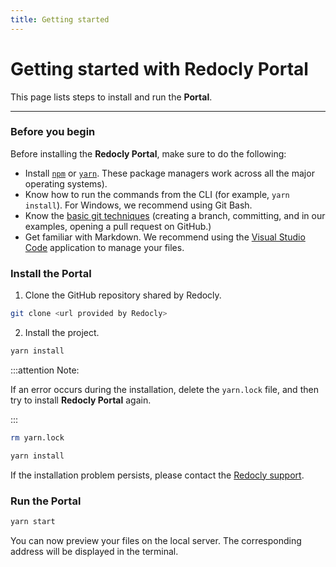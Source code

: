 ```yaml
---
title: Getting started
---
```


# Getting started with **Redocly Portal**

This page lists steps to install and run the **Portal**.

---

### Before you begin ###

Before installing the **Redocly Portal**, make sure to do the following:

* Install [`npm`](https://www.npmjs.com/get-npm) or [`yarn`](https://yarnpkg.com/lang/en/docs/install/#windows-stable). These package managers work across all the major operating systems).
* Know how to run the commands from the CLI (for example, `yarn install`). For Windows, we recommend using Git Bash.
* Know the [basic git techniques](https://docs.gitlab.com/ee/gitlab-basics/start-using-git.html) (creating a branch, committing, and in our examples, opening a pull request on GitHub.)
* Get familiar with Markdown. We recommend using the [Visual Studio Code](https://code.visualstudio.com/download) application to manage your files.

<!-- /to do: add links to additional info to the each item./
If any of these assumptions are incorrect, please let us know and we can find resources to help you acquire that knowledge. -->

### Install the Portal ###

1. Clone the GitHub repository shared by Redocly.

```bash
git clone <url provided by Redocly>
```
2. Install the project.

```bash
yarn install
```

:::attention Note:

If an error occurs during the installation, delete the `yarn.lock` file, and then try to install **Redocly Portal** again.

:::

```bash Remove yarn.lock
rm yarn.lock
```
```bash Yarn install
yarn install
```
If the installation problem persists, please contact the [Redocly support](contact@redoc.ly).

### Run the **Portal** ###

```bash
yarn start
```
You can now preview your files on the local server. The corresponding address will be displayed in the terminal.
